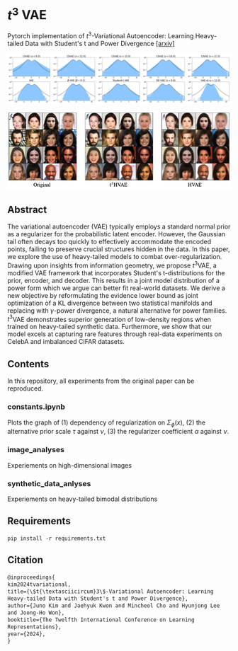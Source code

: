 # $t^3$ VAE

Pytorch implementation of $t^3$-Variational Autoencoder: Learning Heavy-tailed Data with Student's t and Power Divergence [[arxiv]](https://arxiv.org/abs/2312.01133)

![Synthetic_dist](github_images/Synthetic_dist.png)

![CelebA_imgs](github_images/CelebA_imgs.png)

## Abstract

The variational autoencoder (VAE) typically employs a standard normal prior as a regularizer for the probabilistic latent encoder. However, the Gaussian tail often decays too quickly to effectively accommodate the encoded points, failing to preserve crucial structures hidden in the data. In this paper, we explore the use of heavy-tailed models to combat over-regularization. Drawing upon insights from information geometry, we propose $t^3$VAE, a modified VAE framework that incorporates Student's t-distributions for the prior, encoder, and decoder. This results in a joint model distribution of a power form which we argue can better fit real-world datasets. We derive a new objective by reformulating the evidence lower bound as joint optimization of a KL divergence between two statistical manifolds and replacing with $\gamma$-power divergence, a natural alternative for power families.
$t^3$VAE demonstrates superior generation of low-density regions when trained on heavy-tailed synthetic data. Furthermore, we show that our model excels at capturing rare features through real-data experiments on CelebA and imbalanced CIFAR datasets.

## Contents

In this repository, all experiments from the original paper can be reproduced.

### constants.ipynb

Plots the graph of (1) dependency of regularization on $\Sigma_{\phi}(x)$, (2) the
alternative prior scale $\tau$ against $\nu$, (3) the regularizer coefficient $\alpha$ against $\nu$.

### image_analyses

Experiements on high-dimensional images

### synthetic_data_anlyses 

Experiements on heavy-tailed bimodal distributions

## Requirements

```
pip install -r requirements.txt
```

## Citation

```
@inproceedings{
kim2024tvariational,
title={\$t{\textasciicircum}3\$-Variational Autoencoder: Learning Heavy-tailed Data with Student's t and Power Divergence},
author={Juno Kim and Jaehyuk Kwon and Mincheol Cho and Hyunjong Lee and Joong-Ho Won},
booktitle={The Twelfth International Conference on Learning Representations},
year={2024},
}
```
